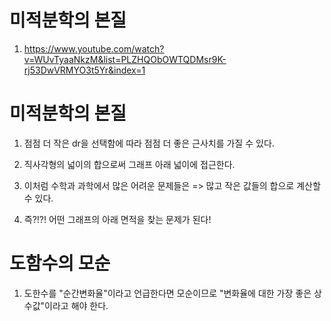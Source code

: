 # 미적분학의 본질

1. https://www.youtube.com/watch?v=WUvTyaaNkzM&list=PLZHQObOWTQDMsr9K-rj53DwVRMYO3t5Yr&index=1

# 미적분학의 본질

1. 점점 더 작은 dr을 선택함에 따라 점점 더 좋은 근사치를 가질 수 있다.

2. 직사각형의 넓이의 합으로써 그래프 아래 넓이에 접근한다.

3. 이처럼 수학과 과학에서 많은 어려운 문제들은 => 많고 작은 값들의 합으로 계산할 수 있다.

4. 즉?!?! 어떤 그래프의 아래 면적을 찾는 문제가 된다!

# 도함수의 모순

1. 도한수를 "순간변화율"이라고 언급한다면 모순이므로 "변화율에 대한 가장 좋은 상수값"이라고 해야 한다.